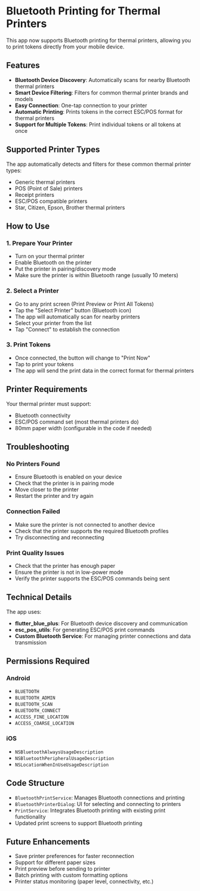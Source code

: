 # Bluetooth Printing for Thermal Printers

This app now supports Bluetooth printing for thermal printers, allowing you to print tokens directly from your mobile device.

## Features

- **Bluetooth Device Discovery**: Automatically scans for nearby Bluetooth thermal printers
- **Smart Device Filtering**: Filters for common thermal printer brands and models
- **Easy Connection**: One-tap connection to your printer
- **Automatic Printing**: Prints tokens in the correct ESC/POS format for thermal printers
- **Support for Multiple Tokens**: Print individual tokens or all tokens at once

## Supported Printer Types

The app automatically detects and filters for these common thermal printer types:
- Generic thermal printers
- POS (Point of Sale) printers
- Receipt printers
- ESC/POS compatible printers
- Star, Citizen, Epson, Brother thermal printers

## How to Use

### 1. Prepare Your Printer
- Turn on your thermal printer
- Enable Bluetooth on the printer
- Put the printer in pairing/discovery mode
- Make sure the printer is within Bluetooth range (usually 10 meters)

### 2. Select a Printer
- Go to any print screen (Print Preview or Print All Tokens)
- Tap the "Select Printer" button (Bluetooth icon)
- The app will automatically scan for nearby printers
- Select your printer from the list
- Tap "Connect" to establish the connection

### 3. Print Tokens
- Once connected, the button will change to "Print Now"
- Tap to print your tokens
- The app will send the print data in the correct format for thermal printers

## Printer Requirements

Your thermal printer must support:
- Bluetooth connectivity
- ESC/POS command set (most thermal printers do)
- 80mm paper width (configurable in the code if needed)

## Troubleshooting

### No Printers Found
- Ensure Bluetooth is enabled on your device
- Check that the printer is in pairing mode
- Move closer to the printer
- Restart the printer and try again

### Connection Failed
- Make sure the printer is not connected to another device
- Check that the printer supports the required Bluetooth profiles
- Try disconnecting and reconnecting

### Print Quality Issues
- Check that the printer has enough paper
- Ensure the printer is not in low-power mode
- Verify the printer supports the ESC/POS commands being sent

## Technical Details

The app uses:
- **flutter_blue_plus**: For Bluetooth device discovery and communication
- **esc_pos_utils**: For generating ESC/POS print commands
- **Custom Bluetooth Service**: For managing printer connections and data transmission

## Permissions Required

### Android
- `BLUETOOTH`
- `BLUETOOTH_ADMIN`
- `BLUETOOTH_SCAN`
- `BLUETOOTH_CONNECT`
- `ACCESS_FINE_LOCATION`
- `ACCESS_COARSE_LOCATION`

### iOS
- `NSBluetoothAlwaysUsageDescription`
- `NSBluetoothPeripheralUsageDescription`
- `NSLocationWhenInUseUsageDescription`

## Code Structure

- `BluetoothPrintService`: Manages Bluetooth connections and printing
- `BluetoothPrinterDialog`: UI for selecting and connecting to printers
- `PrintService`: Integrates Bluetooth printing with existing print functionality
- Updated print screens to support Bluetooth printing

## Future Enhancements

- Save printer preferences for faster reconnection
- Support for different paper sizes
- Print preview before sending to printer
- Batch printing with custom formatting options
- Printer status monitoring (paper level, connectivity, etc.)
